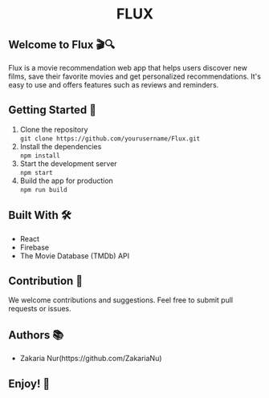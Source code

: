 <h1 style="text-align:center;">FLUX</h1>

<h2>Welcome to Flux 🎬🔍</h2>
<p>Flux is a movie recommendation web app that helps users discover new films, save their favorite movies and get personalized recommendations. It's easy to use and offers features such as reviews and reminders.</p>

<h2>Getting Started 🚀</h2>
<ol>
    <li>Clone the repository<br>
    <code>git clone https://github.com/yourusername/Flux.git</code></li>
    <li>Install the dependencies<br>
    <code>npm install</code></li>
    <li>Start the development server<br>
    <code>npm start</code></li>
    <li>Build the app for production<br>
    <code>npm run build</code></li>
</ol>

<h2>Built With 🛠</h2>
<ul>
    <li>React</li>
    <li>Firebase</li>
    <li>The Movie Database (TMDb) API</li>
</ul>

<h2>Contribution 🤝</h2>
<p>We welcome contributions and suggestions. Feel free to submit pull requests or issues.</p>

<h2>Authors 📚</h2>
<ul>
    <li>Zakaria Nur(https://github.com/ZakariaNu)</li>
</ul>

<h2>Enjoy! 🍿</h2>
